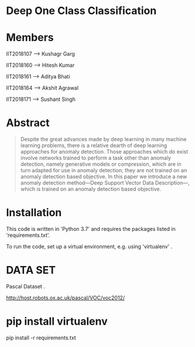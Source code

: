 # Deep One Class Classification

# Members

IIT2018107 --> Kushagr Garg

IIT2018160 --> Hitesh Kumar

IIT2018161 --> Aditya Bhati

IIT2018164 --> Akshit Agrawal

IIT2018171 --> Sushant Singh


# Abstract

>  Despite the great advances made by deep learning in many machine learning problems, there is a relative dearth of 
>  deep learning approaches for anomaly detection. Those approaches which do exist involve networks trained to perform 
>  a task other than anomaly detection, namely generative models or compression, which are in turn adapted for use in 
>  anomaly detection; they are not trained on an anomaly detection based objective. In this paper we introduce a new 
>  anomaly detection method—Deep Support Vector Data Description—, which is trained on an anomaly detection based
>  objective.
# Installation
This code is written in 'Python 3.7' and requires the packages listed in 'requirements.txt'.

To run the code,  set up a virtual environment, e.g. using 'virtualenv' .

# DATA SET
Pascal Dataset . 

http://host.robots.ox.ac.uk/pascal/VOC/voc2012/

# pip install virtualenv

pip install -r requirements.txt

